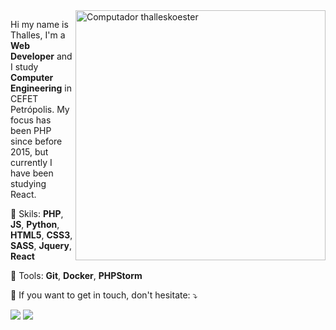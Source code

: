 <img src="https://raw.githubusercontent.com/MicaelliMedeiros/micaellimedeiros/master/image/computer-illustration.png" min-width="400px" max-width="400px" width="400px" align="right" alt="Computador thalleskoester">

<p align="left"> 
  Hi my name is Thalles, I'm a <strong>Web Developer</strong> 
  and I study <strong>Computer Engineering</strong> in CEFET Petrópolis.
  My focus has been PHP since before 2015, but currently I have been studying React.
</p>

<p align="left">
  🔨 Skils: <strong>PHP</strong>, <strong>JS</strong>, <strong>Python</strong>, 
  <strong>HTML5</strong>, <strong>CSS3</strong>, <strong>SASS</strong>, <strong>Jquery</strong>,
  <strong>React</strong>
</p>

<p align="left">
  💼 Tools: <strong>Git</strong>, <strong>Docker</strong>, <strong>PHPStorm</strong>
</p>

<p align="left">
  💌 If you want to get in touch, don't hesitate: ⤵️
</p>

<p align="left">
  <a href="mailto:thallesdella@gmail.com" alt="Gmail" target="_blank">
  <img src="https://img.shields.io/badge/-Gmail-FF0000?style=flat-square&labelColor=FF0000&logo=gmail&logoColor=white&link=thallesdella%40gmail.com" /></a>

  <a href="https://www.linkedin.com/in/thalleskoester/" alt="Linkedin" target="_blank">
  <img src="https://img.shields.io/badge/-Linkedin-0e76a8?style=flat-square&logo=Linkedin&logoColor=white&link=https%3A%2F%2Fwww.linkedin.com%2Fin%2Fthalleskoester%2F" /></a>
</p>  

<!--
**thalleskoester/thalleskoester** is a ✨ _special_ ✨ repository because its `README.md` (this file) appears on your GitHub profile.

Here are some ideas to get you started:

- 🔭 I’m currently working on ...
- 🌱 I’m currently learning ...
- 👯 I’m looking to collaborate on ...
- 🤔 I’m looking for help with ...
- 💬 Ask me about ...
- 📫 How to reach me: ...
- 😄 Pronouns: ...
- ⚡ Fun fact: ...
-->
